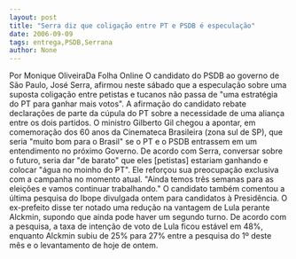 ```yaml
---
layout: post
title: "Serra diz que coligação entre PT e PSDB é especulação"
date: 2006-09-09
tags: entrega,PSDB,Serrana
author: None
---
```

Por Monique OliveiraDa Folha Online 
O candidato do PSDB ao governo de São Paulo, José Serra, afirmou neste sábado que a especulação sobre uma suposta coligação entre petistas e tucanos não passa de \"uma estratégia do PT para ganhar mais votos\". 
A afirmação do candidato rebate declarações de parte da cúpula do PT sobre a necessidade de uma aliança entre os dois partidos. O ministro Gilberto Gil chegou a apontar, em comemoração dos 60 anos da Cinemateca Brasileira (zona sul de SP), que seria \"muito bom para o Brasil\" se o PT e o PSDB entrassem em um entendimento no próximo Governo. 
De acordo com Serra, conversar sobre o futuro, seria dar \"de barato\" que eles [petistas] estariam ganhando e colocar \"água no moinho do PT\".
Ele reforçou sua preocupação exclusiva com a campanha no momento atual. \"Ainda temos três semanas para as eleições e vamos continuar trabalhando.\" O candidato também comentou a última pesquisa do Ibope divulgada ontem para candidatos à Presidência.
O ex-prefeito disse ter notado uma redução na vantagem de Lula perante Alckmin, supondo que ainda pode haver um segundo turno.
De acordo com a pesquisa, a taxa de intenção de voto de Lula ficou estável em 48%, enquanto Alckmin subiu de 25% para 27% entre a pesquisa do 1º deste mês e o levantamento de hoje de ontem. 